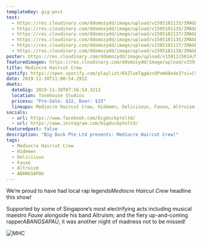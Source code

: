 ```yaml
---
templateKey: gig-post
test:
  - https://res.cloudinary.com/ddomozydd/image/upload/v1595181133/IMAGES%20FOR%20gigs/MHC/MHC4_hlizga.jpg
  - https://res.cloudinary.com/ddomozydd/image/upload/v1595181135/IMAGES%20FOR%20gigs/MHC/MHC5_xh4bxf.jpg
  - https://res.cloudinary.com/ddomozydd/image/upload/v1595181137/IMAGES%20FOR%20gigs/MHC/MHC3_nufs9y.jpg
  - https://res.cloudinary.com/ddomozydd/image/upload/v1595181135/IMAGES%20FOR%20gigs/MHC/MHC2_lp9dub.jpg
  - https://res.cloudinary.com/ddomozydd/image/upload/v1595181137/IMAGES%20FOR%20gigs/MHC/MHC1_x9zblr.jpg
  - https://res.cloudinary.com/ddomozydd/image/upload/v1595181138/IMAGES%20FOR%20gigs/MHC/MHC_zbxrwq.jpg
poster: https://res.cloudinary.com/ddomozydd/image/upload/v1591115014/MHC/mhcborder_s2bqrb.jpg
featuredimageo: https://res.cloudinary.com/ddomozydd/image/upload/v1591115014/MHC/mhcborder_s2bqrb.jpg
title: Mediocre Haircut Crew
spotify: https://open.spotify.com/playlist/6kZlueTggAzc0PxW48o4e3?si=CSuzFedkQFCM0xGCWbtfow
date: 2019-11-30T11:00:54.291Z
deets:
  dateGig: 2019-11-30T07:56:54.321Z
  location: Tonehouse Studios
  pricesu: "Pre-Sale: $12, Door: $15"
  lineupu: Mediocre Haircut Crew, Hidemen, Deliciious, Fauxe, Altruism, ABANGSAPAU
socials:
  - url: https://www.facebook.com/bigduckpteltd/
  - url: https://www.instagram.com/bigduckpteltd/
featuredpost: false
description: "Big Duck Pte Ltd presents: Mediocre Haircut Crew!"
tags:
  - Mediocre Haircut Crew
  - Hidemen
  - Deliciious
  - Fauxe
  - Altruism
  - ABANGSAPAU
---
```

We’re proud to have had local rap legends[](https://www.instagram.com/mhc.sg/)*Mediocre Haircut Crew* headline this show!

Supported by some of Singapore’s most electrifying acts including musical maestro [](https://www.instagram.com/fauxe_91/)*Fauxe* alongside his band Altruism; and the fiery up-and-coming rapper[](https://www.instagram.com/abangsapau/)*ABANGSAPAU*, it was another night of madness not to be missed!

![](https://res.cloudinary.com/ddomozydd/image/upload/v1591115014/MHC/mhcborder_s2bqrb.jpg "MHC")